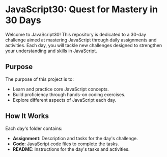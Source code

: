 # JavaScript30: Quest for Mastery in 30 Days

Welcome to JavaScript30! This repository is dedicated to a 30-day challenge aimed at mastering JavaScript through daily assignments and activities. Each day, you will tackle new challenges designed to strengthen your understanding and skills in JavaScript.

## Purpose

The purpose of this project is to:

- Learn and practice core JavaScript concepts.
- Build proficiency through hands-on coding exercises.
- Explore different aspects of JavaScript each day.

## How It Works

Each day's folder contains:
- **Assignment**: Description and tasks for the day's challenge.
- **Code**: JavaScript code files to complete the tasks.
- **README**: Instructions for the day's tasks and activities.

